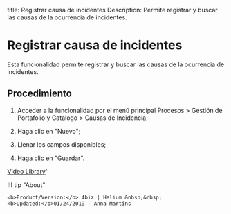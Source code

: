 title: Registrar causa de incidentes
Description: Permite registrar y buscar las causas de la ocurrencia de incidentes.
# Registrar causa de incidentes


Esta funcionalidad permite registrar y buscar las causas de la ocurrencia de
incidentes.

Procedimiento
-----------------

1.  Acceder a la funcionalidad por el menú principal Procesos \> Gestión de
    Portafolio y Catalogo \> Causas de Incidencia;

2.  Haga clic en "Nuevo";

3.  Llenar los campos disponibles;

4.  Haga clic en "Guardar".



<i class='fa fa-youtube-play  fa-2x' style='color:#97ce17;vertical-align: middle;'> </i> [Video Library](https://www.youtube.com/playlist?list=PLB5qK2uzf2ROUXdrTeH-_n6tXmG4oPtoz)'

!!! tip "About"

    <b>Product/Version:</b> 4biz | Helium &nbsp;&nbsp;
    <b>Updated:</b>01/24/2019 - Anna Martins
